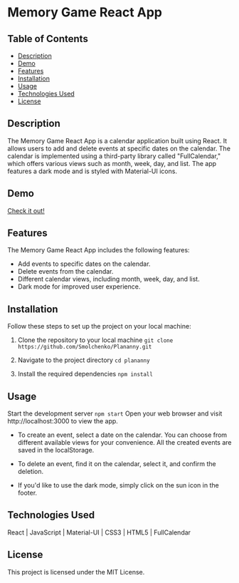 # Memory Game React App

## Table of Contents

- [Description](#description)
- [Demo](#demo)
- [Features](#features)
- [Installation](#installation)
- [Usage](#usage)
- [Technologies Used](#technologies-used)
- [License](#license)

## Description

<a name="description"></a>

The Memory Game React App is a calendar application built using React. It allows users to add and delete events at specific dates on the calendar. The calendar is implemented using a third-party library called "FullCalendar," which offers various views such as month, week, day, and list. The app features a dark mode and is styled with Material-UI icons.

## Demo

<a name="demo"></a>

[Check it out!](https://plananny.vercel.app/)

## Features

<a name="features"></a>

The Memory Game React App includes the following features:

- Add events to specific dates on the calendar.
- Delete events from the calendar.
- Different calendar views, including month, week, day, and list.
- Dark mode for improved user experience.

## Installation

<a name="installation"></a>
Follow these steps to set up the project on your local machine:

1. Clone the repository to your local machine
   `git clone https://github.com/Smolchenko/Plananny.git`

2. Navigate to the project directory
   `cd plananny`

3. Install the required dependencies
   `npm install`

## Usage

<a name="usage"></a>

Start the development server
`npm start`
Open your web browser and visit http://localhost:3000 to view the app.

- To create an event, select a date on the calendar. You can choose from different available views for your convenience. All the created events are saved in the localStorage.

- To delete an event, find it on the calendar, select it, and confirm the deletion.

- If you'd like to use the dark mode, simply click on the sun icon in the footer.

## Technologies Used

<a name="technologies-used"></a>
React | JavaScript | Material-UI | CSS3 | HTML5 | FullCalendar

## License

<a name="license"></a>
This project is licensed under the MIT License.

